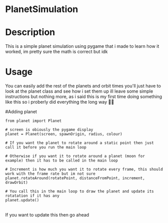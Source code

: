 # PlanetSimulation

# Description 
This is a simple planet simulation using pygame that i made to learn how it worked, im pretty sure the math is correct but idk

# Usage 
You can easily add the rest of the planets and orbit times you'll just have to look at the planet class and see how i set them up
ill leave some simple instructions but nothing more, as i said this is my first time doing something like this so i proberly did 
everything the long way 🤷‍♂️

#Adding planet
```
from planet import Planet

# screen is obiously the pygame display
planet = Planet(screen, spawnOrigin, radius, colour)

# If you want the planet to rotate around a static point then just call it before you run the main loop

# Otherwise if you want it to rotate around a planet (moon for example) then it has to be called in the main loop

# Increment is how much you want it to rotate every frame, this should work with the frame rate but im not sure
planet.rotateAround(rotatePoint, distanceFromPoint, increment, drawOrbit)

# You call this in the main loop to draw the planet and update its rotatation if it has any
planet.update()
```

<br> If you want to update this then go ahead 
